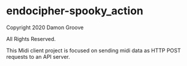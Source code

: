 # endocipher-spooky_action

Copyright 2020 Damon Groove

All Rights Reserved.

This Midi client project is focused on sending midi data as HTTP POST requests to an API server.
